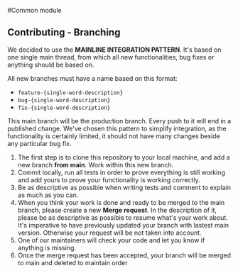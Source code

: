 #Common module

## Contributing - Branching
We decided to use the **MAINLINE INTEGRATION PATTERN**. 
It's based on one single main thread, from which all new functionalities, bug 
fixes or anything should be based on.

All new branches must have a name based on this format: 
 
 - `feature-{single-word-description}`
 - `bug-{single-word-description}`
 - `fix-{single-word-description}`
 
This main branch will be the production branch. Every push to it will end in a published change.
We've chosen this pattern to simplify integration, as the functionality is certainly limited, it
should not have many changes beside any particular bug fix.

1. The first step is to clone this repository to your local machine, and add a new branch **from main**. 
 Work within this new branch.
2. Commit locally, run all tests in order to prove everything is still working and add yours to prove
 your functionality is working correctly.
3. Be as descriptive as possible when writing tests and comment to explain as much as you can.
4. When you think your work is done and ready to be merged to the main branch, please create a new 
**Merge request**. In the description of it, please be as descriptive as possible to resume what's 
your work about. It's imperative to have previously updated your branch with lastest main version. Otherwise 
your request will be not taken into account.
5. One of our maintainers will check your code and let you know if anything is missing.
6. Once the merge request has been accepted, your branch will be merged to main and deleted to maintain order
